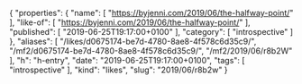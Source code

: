 {
  "properties": {
    "name": [
      "https://byjenni.com/2019/06/the-halfway-point/"
    ],
    "like-of": [
      "https://byjenni.com/2019/06/the-halfway-point/"
    ],
    "published": [
      "2019-06-25T19:17:00+0100"
    ],
    "category": [
      "introspective"
    ]
  },
  "aliases": [
    "/likes/d0675174-be7d-4780-8ae8-4f578c6d35c9/",
    "/mf2/d0675174-be7d-4780-8ae8-4f578c6d35c9/",
    "/mf2/2019/06/r8b2W"
  ],
  "h": "h-entry",
  "date": "2019-06-25T19:17:00+0100",
  "tags": [
    "introspective"
  ],
  "kind": "likes",
  "slug": "2019/06/r8b2w"
}
